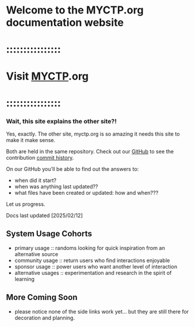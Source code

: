 # Welcome to the MYCTP.org documentation website

# ::::::::::::::::

# Visit [MYCTP](https://myctp.azurewebsites.net/).org

# ::::::::::::::::

### Wait, this site explains the other site?!

Yes, exactly. The other site, myctp.org is so amazing it needs this site to make it make sense.

Both are held in the same repository. Check out our [GitHub](https://github.com/grant-king/cyberindex) to see the contribution [commit history](https://github.com/grant-king/cyberindex/commits/main/). 

On our GitHub you'll be able to find out the answers to: 

* when did it start?
* when was anything last updated??
* what files have been created or updated: how and when???

Let us progress.

Docs last updated [2025/02/12]



## System Usage Cohorts

* primary usage :: randoms looking for quick inspiration from an alternative source
* community usage :: return users who find interactions enjoyable
* sponsor usage :: power users who want another level of interaction
* alternative usages :: experimentation and research in the spirit of learning

## More Coming Soon
* please notice none of the side links work yet... but they are still there for decoration and planning.